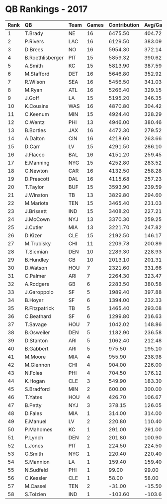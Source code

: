 # QB Rankings - 2017

| Rank | QB               | Team | Games | Contribution | Avg/Game | Normalized |
| :----| :----------------| :----| :-----| :------------| :--------| :----------|
| 1    | T.Brady          | NE   | 16    | 6475.50      | 404.72   | 83.86      |
| 2    | P.Rivers         | LAC  | 16    | 6129.50      | 383.09   | 81.01      |
| 3    | D.Brees          | NO   | 16    | 5954.30      | 372.14   | 79.57      |
| 4    | B.Roethlisberger | PIT  | 15    | 5859.32      | 390.62   | 77.56      |
| 5    | A.Smith          | KC   | 15    | 5813.90      | 387.59   | 77.19      |
| 6    | M.Stafford       | DET  | 16    | 5646.80      | 352.92   | 77.04      |
| 7    | R.Wilson         | SEA  | 16    | 5456.50      | 341.03   | 75.47      |
| 8    | M.Ryan           | ATL  | 16    | 5266.40      | 329.15   | 73.90      |
| 9    | J.Goff           | LA   | 15    | 5195.20      | 346.35   | 72.22      |
| 10   | K.Cousins        | WAS  | 16    | 4870.80      | 304.42   | 70.64      |
| 11   | C.Keenum         | MIN  | 15    | 4924.40      | 328.29   | 70.05      |
| 12   | C.Wentz          | PHI  | 13    | 4946.00      | 380.46   | 68.01      |
| 13   | B.Bortles        | JAX  | 16    | 4472.30      | 279.52   | 67.36      |
| 14   | A.Dalton         | CIN  | 16    | 4218.60      | 263.66   | 65.27      |
| 15   | D.Carr           | LV   | 15    | 4291.50      | 286.10   | 64.97      |
| 16   | J.Flacco         | BAL  | 16    | 4151.20      | 259.45   | 64.71      |
| 17   | E.Manning        | NYG  | 15    | 4252.80      | 283.52   | 64.66      |
| 18   | C.Newton         | CAR  | 16    | 4132.50      | 258.28   | 64.56      |
| 19   | D.Prescott       | DAL  | 16    | 4115.68      | 257.23   | 64.42      |
| 20   | T.Taylor         | BUF  | 15    | 3593.90      | 239.59   | 60.12      |
| 21   | J.Winston        | TB   | 13    | 3829.80      | 294.60   | 59.55      |
| 22   | M.Mariota        | TEN  | 15    | 3465.40      | 231.03   | 58.34      |
| 23   | J.Brissett       | IND  | 15    | 3408.20      | 227.21   | 57.88      |
| 24   | J.McCown         | NYJ  | 13    | 3370.30      | 259.25   | 56.07      |
| 25   | J.Cutler         | MIA  | 13    | 3221.70      | 247.82   | 54.94      |
| 26   | D.Kizer          | CLE  | 15    | 2192.50      | 146.17   | 48.11      |
| 27   | M.Trubisky       | CHI  | 11    | 2209.78      | 200.89   | 46.59      |
| 28   | T.Siemian        | DEN  | 10    | 2289.30      | 228.93   | 46.14      |
| 29   | B.Hundley        | GB   | 10    | 2013.10      | 201.31   | 44.25      |
| 30   | D.Watson         | HOU  | 7     | 2321.60      | 331.66   | 44.25      |
| 31   | C.Palmer         | ARI  | 7     | 2264.30      | 323.47   | 43.91      |
| 32   | A.Rodgers        | GB   | 6     | 2283.50      | 380.58   | 43.22      |
| 33   | J.Garoppolo      | SF   | 5     | 1989.40      | 397.88   | 40.80      |
| 34   | B.Hoyer          | SF   | 6     | 1394.00      | 232.33   | 38.27      |
| 35   | R.Fitzpatrick    | TB   | 5     | 1465.40      | 293.08   | 38.09      |
| 36   | C.Beathard       | SF   | 6     | 1299.80      | 216.63   | 37.74      |
| 37   | T.Savage         | HOU  | 7     | 1042.02      | 148.86   | 36.68      |
| 38   | B.Osweiler       | DEN  | 5     | 1182.90      | 236.58   | 36.63      |
| 39   | D.Stanton        | ARI  | 5     | 1062.40      | 212.48   | 36.01      |
| 40   | B.Gabbert        | ARI  | 5     | 975.50       | 195.10   | 35.56      |
| 41   | M.Moore          | MIA  | 4     | 955.90       | 238.98   | 35.03      |
| 42   | M.Glennon        | CHI  | 4     | 904.00       | 226.00   | 34.90      |
| 43   | N.Foles          | PHI  | 4     | 704.50       | 176.12   | 33.84      |
| 44   | K.Hogan          | CLE  | 3     | 549.90       | 183.30   | 32.83      |
| 45   | S.Bradford       | MIN  | 2     | 600.00       | 300.00   | 32.66      |
| 46   | T.Yates          | HOU  | 4     | 426.70       | 106.67   | 32.53      |
| 47   | B.Petty          | NYJ  | 3     | 378.15       | 126.05   | 32.11      |
| 48   | D.Fales          | MIA  | 1     | 314.00       | 314.00   | 31.36      |
| 49   | E.Manuel         | LV   | 2     | 220.80       | 110.40   | 31.30      |
| 50   | P.Mahomes        | KC   | 1     | 291.00       | 291.00   | 31.30      |
| 51   | P.Lynch          | DEN  | 2     | 201.80       | 100.90   | 31.23      |
| 52   | L.Jones          | PIT  | 1     | 224.50       | 224.50   | 31.12      |
| 53   | G.Smith          | NYG  | 1     | 220.40       | 220.40   | 31.11      |
| 54   | S.Mannion        | LA   | 1     | 159.40       | 159.40   | 30.94      |
| 55   | N.Sudfeld        | PHI  | 1     | 99.00        | 99.00    | 30.78      |
| 56   | C.Kessler        | CLE  | 1     | 58.00        | 58.00    | 30.67      |
| 57   | M.Cassel         | TEN  | 2     | -31.00       | -15.50   | 30.40      |
| 58   | S.Tolzien        | IND  | 1     | -103.60      | -103.60  | 30.23      |

